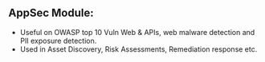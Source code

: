 ## AppSec Module:
- Useful on OWASP top 10 Vuln Web & APIs, web malware detection and PII exposure detection.
- Used in Asset Discovery, Risk Assessments, Remediation response etc.